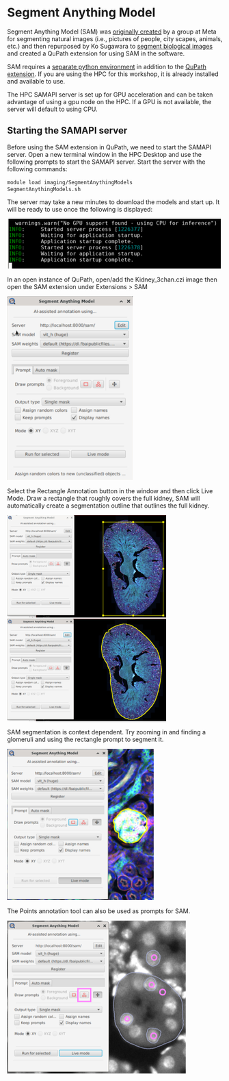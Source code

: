 # Segment Anything Model
Segment Anything Model (SAM) was [originally created](https://arxiv.org/abs/2304.02643) by a group at Meta for segmenting natural images (i.e., pictures of people, city scapes, animals, etc.) and then repurposed by Ko Sugawara to [segment biological images](https://www.biorxiv.org/content/10.1101/2023.06.13.544786v1) and created a QuPath extension for using SAM in the software. 

SAM requires a [separate python environment](https://github.com/ksugar/samapi) in addition to the [QuPath extension](https://github.com/ksugar/qupath-extension-sam?tab=readme-ov-file). If you are using the HPC for this workshop, it is already installed and available to use.

The HPC SAMAPI server is set up for GPU acceleration and can be taken advantage of using a gpu node on the HPC. If a GPU is not available, the server will default to using CPU.

## Starting the SAMAPI server
Before using the SAM extension in QuPath, we need to start the SAMAPI server. Open a new terminal window in the HPC Desktop and use the following prompts to start the SAMAPI server. Start the server with the following commands:
```
module load imaging/SegmentAnythingModels
SegmentAnythingModels.sh
```
The server may take a new minutes to download the models and start up. It will be ready to use once the following is displayed:

<img src='/Tutorials/PNGs/SAMAPI_Start.png' width='500' height='116'><br>

In an open instance of QuPath, open/add the Kidney_3chan.czi image then open the SAM extension under Extensions > SAM

<img src='/Tutorials/PNGs/SAM_QuPath.png' width='294' height='429'><br>

Select the Rectangle Annotation button in the window and then click Live Mode. Draw a rectangle that roughly covers the full kidney, SAM will automatically create a segmentation outline that outlines the full kidney.

<img src='/Tutorials/PNGs/SAM_Outline.png' width='372' height='239'><br>
<img src='/Tutorials/PNGs/SAM_Outline2.png' width='372' height='239'><br>

SAM segmentation is context dependent. Try zooming in and finding a glomeruli and using the rectangle prompt to segment it.

<img src='/Tutorials/PNGs/SAM_Glomeruli.png' width='343' height='353'><br>

The Points annotation tool can also be used as prompts for SAM.

<img src='/Tutorials/PNGs/SAM_Points.png' width='418' height='357'>
